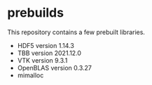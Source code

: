 # prebuilds

This repository contains a few prebuilt libraries.

- HDF5 version 1.14.3
- TBB version 2021.12.0
- VTK version 9.3.1
- OpenBLAS version 0.3.27
- mimalloc
